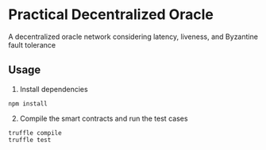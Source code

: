 # Practical Decentralized Oracle

A decentralized oracle network considering latency, liveness, and Byzantine fault tolerance

## Usage

1. Install dependencies

```
npm install
```

2. Compile the smart contracts and run the test cases

```
truffle compile
truffle test
```
